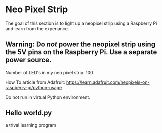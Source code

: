 # Neo Pixel Strip

The goal of this section is to light up a neopixel strip using a Raspberry Pi and learn from the experiance.

## Warning:  Do *not* power the neopixel strip using the 5V pins on the Raspberry Pi.  Use a separate power source.

Number of LED's in my neo pixel strip:  100

How To article from Adafruit:  <https://learn.adafruit.com/neopixels-on-raspberry-pi/python-usage>

Do not run in virtual Python environment.

## Hello world.py
a trival learning program